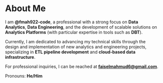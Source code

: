 # About Me

I am **@fmah922-code**, a professional with a strong focus on **Data Analytics**, **Data Engineering**, and the development of scalable solutions on **Analytics Platforms** (with particular expertise in tools such as **DBT**).

Currently, I am dedicated to advancing my technical skills through the design and implementation of new analytics and engineering projects, specializing in **ETL pipeline development** and **cloud-based data infrastructure**.

For professional inquiries, I can be reached at **faiselmahmud6@gmail.com**.

Pronouns: **He/Him**

  
<!---
fmah922-code/fmah922-code is a ✨ special ✨ repository because its `README.md` (this file) appears on your GitHub profile.
You can click the Preview link to take a look at your changes.
--->

